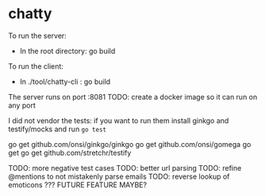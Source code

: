 # chatty

To run the server:

- In the root directory: go build

To run the client:
- In ./tool/chatty-cli : go build

The server runs on port :8081
TODO: create a docker image so it can run on any port

I did not vendor the tests: if you want to run them install ginkgo and
testify/mocks and run `go
test`

go get github.com/onsi/ginkgo/ginkgo
go get github.com/onsi/gomega
go get go get github.com/stretchr/testify

TODO: more negative test cases
TODO: better url parsing
TODO: refine @mentions to not mistakenly parse emails
TODO: reverse lookup of emoticons ??? FUTURE FEATURE MAYBE?
